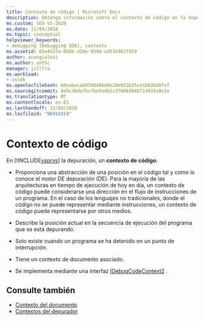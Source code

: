 ```yaml
---
title: Contexto de código | Microsoft Docs
description: Obtenga información sobre el contexto de código en la depuración de Visual Studio, que describe una posición en el código que existe cuando un programa se detiene en un punto de interrupción.
ms.custom: SEO-VS-2020
ms.date: 11/04/2016
ms.topic: conceptual
helpviewer_keywords:
- debugging [Debugging SDK], contexts
ms.assetid: 65e4d37a-086b-426e-9394-a3534967fd59
author: acangialosi
ms.author: anthc
manager: jillfra
ms.workload:
- vssdk
ms.openlocfilehash: 60eabaca8d39d40649e20e022b25ce1b02bd8faf
ms.sourcegitcommit: 8e9c38da7bcfbe9a461c378083846714933a0e1e
ms.translationtype: MT
ms.contentlocale: es-ES
ms.lasthandoff: 12/09/2020
ms.locfileid: "96914314"
---
```

# <a name="code-context"></a>Contexto de código
En [!INCLUDE[vsprvs](../../code-quality/includes/vsprvs_md.md)] la depuración, un **contexto de código**:

- Proporciona una abstracción de una posición en el código tal y como lo conoce el motor DE depuración (DE). Para la mayoría de las arquitecturas en tiempo de ejecución de hoy en día, un contexto de código puede considerarse una dirección en el flujo de instrucciones de un programa. En el caso de los lenguajes no tradicionales, donde el código no se puede representar mediante instrucciones, un contexto de código puede representarse por otros medios.

- Describe la posición actual en la secuencia de ejecución del programa que se está depurando.

- Solo existe cuando un programa se ha detenido en un punto de interrupción.

- Tiene un contexto de documento asociado.

- Se implementa mediante una interfaz [IDebugCodeContext2](../../extensibility/debugger/reference/idebugcodecontext2.md) .

## <a name="see-also"></a>Consulte también
- [Contexto del documento](../../extensibility/debugger/document-context.md)
- [Contextos del depurador](../../extensibility/debugger/debugger-contexts.md)
